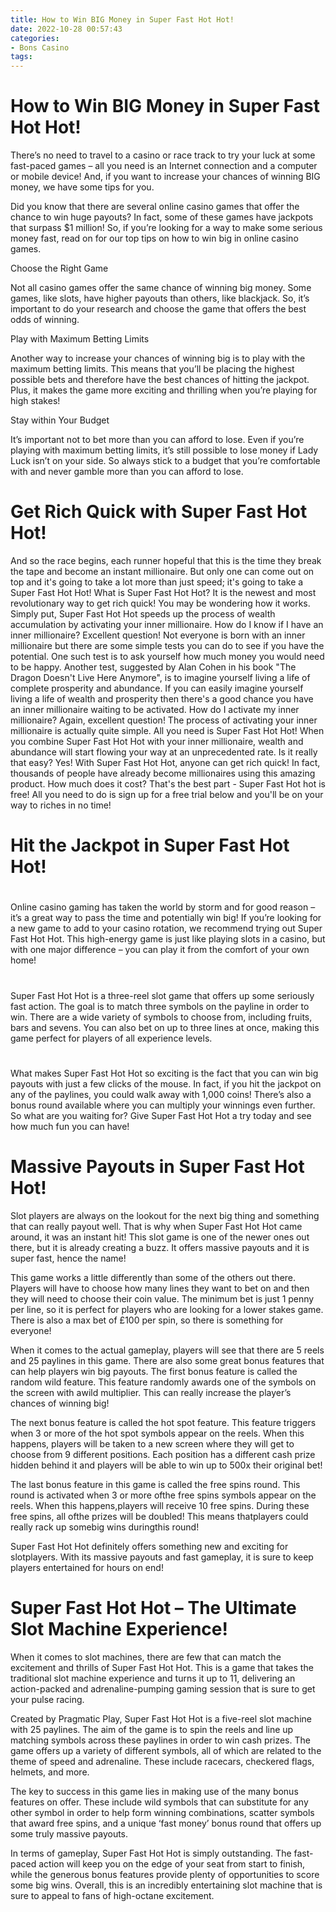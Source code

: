 ```yaml
---
title: How to Win BIG Money in Super Fast Hot Hot!
date: 2022-10-28 00:57:43
categories:
- Bons Casino
tags:
---
```



#  How to Win BIG Money in Super Fast Hot Hot!

There’s no need to travel to a casino or race track to try your luck at some fast-paced games – all you need is an Internet connection and a computer or mobile device! And, if you want to increase your chances of winning BIG money, we have some tips for you.

Did you know that there are several online casino games that offer the chance to win huge payouts? In fact, some of these games have jackpots that surpass $1 million! So, if you’re looking for a way to make some serious money fast, read on for our top tips on how to win big in online casino games.

Choose the Right Game

Not all casino games offer the same chance of winning big money. Some games, like slots, have higher payouts than others, like blackjack. So, it’s important to do your research and choose the game that offers the best odds of winning.

Play with Maximum Betting Limits

Another way to increase your chances of winning big is to play with the maximum betting limits. This means that you’ll be placing the highest possible bets and therefore have the best chances of hitting the jackpot. Plus, it makes the game more exciting and thrilling when you’re playing for high stakes!

Stay within Your Budget

It’s important not to bet more than you can afford to lose. Even if you’re playing with maximum betting limits, it’s still possible to lose money if Lady Luck isn’t on your side. So always stick to a budget that you’re comfortable with and never gamble more than you can afford to lose.

#  Get Rich Quick with Super Fast Hot Hot!
And so the race begins, each runner hopeful that this is the time they break the tape and become an instant millionaire. But only one can come out on top and it's going to take a lot more than just speed; it's going to take a Super Fast Hot Hot!
What is Super Fast Hot Hot? It is the newest and most revolutionary way to get rich quick! You may be wondering how it works. Simply put, Super Fast Hot Hot speeds up the process of wealth accumulation by activating your inner millionaire.
How do I know if I have an inner millionaire? Excellent question! Not everyone is born with an inner millionaire but there are some simple tests you can do to see if you have the potential. One such test is to ask yourself how much money you would need to be happy. Another test, suggested by Alan Cohen in his book "The Dragon Doesn't Live Here Anymore", is to imagine yourself living a life of complete prosperity and abundance. If you can easily imagine yourself living a life of wealth and prosperity then there's a good chance you have an inner millionaire waiting to be activated.
How do I activate my inner millionaire? Again, excellent question! The process of activating your inner millionaire is actually quite simple. All you need is Super Fast Hot Hot! When you combine Super Fast Hot Hot with your inner millionaire, wealth and abundance will start flowing your way at an unprecedented rate.
Is it really that easy? Yes! With Super Fast Hot Hot, anyone can get rich quick! In fact, thousands of people have already become millionaires using this amazing product.
How much does it cost? That's the best part - Super Fast Hot hot is free! All you need to do is sign up for a free trial below and you'll be on your way to riches in no time!

#  Hit the Jackpot in Super Fast Hot Hot!

#

Online casino gaming has taken the world by storm and for good reason – it’s a great way to pass the time and potentially win big! If you’re looking for a new game to add to your casino rotation, we recommend trying out Super Fast Hot Hot. This high-energy game is just like playing slots in a casino, but with one major difference – you can play it from the comfort of your own home!

#

Super Fast Hot Hot is a three-reel slot game that offers up some seriously fast action. The goal is to match three symbols on the payline in order to win. There are a wide variety of symbols to choose from, including fruits, bars and sevens. You can also bet on up to three lines at once, making this game perfect for players of all experience levels.

#

What makes Super Fast Hot Hot so exciting is the fact that you can win big payouts with just a few clicks of the mouse. In fact, if you hit the jackpot on any of the paylines, you could walk away with 1,000 coins! There’s also a bonus round available where you can multiply your winnings even further. So what are you waiting for? Give Super Fast Hot Hot a try today and see how much fun you can have!

#  Massive Payouts in Super Fast Hot Hot!

Slot players are always on the lookout for the next big thing and something that can really payout well. That is why when Super Fast Hot Hot came around, it was an instant hit! This slot game is one of the newer ones out there, but it is already creating a buzz. It offers massive payouts and it is super fast, hence the name!

This game works a little differently than some of the others out there. Players will have to choose how many lines they want to bet on and then they will need to choose their coin value. The minimum bet is just 1 penny per line, so it is perfect for players who are looking for a lower stakes game. There is also a max bet of £100 per spin, so there is something for everyone!

When it comes to the actual gameplay, players will see that there are 5 reels and 25 paylines in this game. There are also some great bonus features that can help players win big payouts. The first bonus feature is called the random wild feature. This feature randomly awards one of the symbols on the screen with awild multiplier. This can really increase the player’s chances of winning big!

The next bonus feature is called the hot spot feature. This feature triggers when 3 or more of the hot spot symbols appear on the reels. When this happens, players will be taken to a new screen where they will get to choose from 9 different positions. Each position has a different cash prize hidden behind it and players will be able to win up to 500x their original bet!

The last bonus feature in this game is called the free spins round. This round is activated when 3 or more ofthe free spins symbols appear on the reels. When this happens,players will receive 10 free spins. During these free spins, all ofthe prizes will be doubled! This means thatplayers could really rack up somebig wins duringthis round!

Super Fast Hot Hot definitely offers something new and exciting for slotplayers. With its massive payouts and fast gameplay, it is sure to keep players entertained for hours on end!

#  Super Fast Hot Hot – The Ultimate Slot Machine Experience!

When it comes to slot machines, there are few that can match the excitement and thrills of Super Fast Hot Hot. This is a game that takes the traditional slot machine experience and turns it up to 11, delivering an action-packed and adrenaline-pumping gaming session that is sure to get your pulse racing.

Created by Pragmatic Play, Super Fast Hot Hot is a five-reel slot machine with 25 paylines. The aim of the game is to spin the reels and line up matching symbols across these paylines in order to win cash prizes. The game offers up a variety of different symbols, all of which are related to the theme of speed and adrenaline. These include racecars, checkered flags, helmets, and more.

The key to success in this game lies in making use of the many bonus features on offer. These include wild symbols that can substitute for any other symbol in order to help form winning combinations, scatter symbols that award free spins, and a unique ‘fast money’ bonus round that offers up some truly massive payouts.

In terms of gameplay, Super Fast Hot Hot is simply outstanding. The fast-paced action will keep you on the edge of your seat from start to finish, while the generous bonus features provide plenty of opportunities to score some big wins. Overall, this is an incredibly entertaining slot machine that is sure to appeal to fans of high-octane excitement.